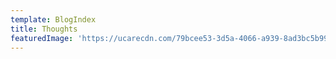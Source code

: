 ```yaml
---
template: BlogIndex
title: Thoughts
featuredImage: 'https://ucarecdn.com/79bcee53-3d5a-4066-a939-8ad3bc5b9935/'
---
```


